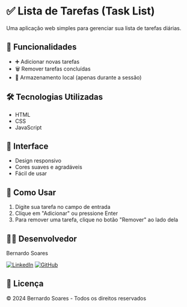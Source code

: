 # ✅ Lista de Tarefas (Task List)

Uma aplicação web simples para gerenciar sua lista de tarefas diárias.

## 🚀 Funcionalidades

- ➕ Adicionar novas tarefas
- 🗑️ Remover tarefas concluídas
- 💾 Armazenamento local (apenas durante a sessão)

## 🛠️ Tecnologias Utilizadas

- HTML
- CSS
- JavaScript

## 🎨 Interface

- Design responsivo
- Cores suaves e agradáveis
- Fácil de usar

## 🚦 Como Usar

1. Digite sua tarefa no campo de entrada
2. Clique em "Adicionar" ou pressione Enter
3. Para remover uma tarefa, clique no botão "Remover" ao lado dela

## 👨‍💻 Desenvolvedor

Bernardo Soares

[![LinkedIn](https://img.shields.io/badge/LinkedIn-0077B5?style=for-the-badge&logo=linkedin&logoColor=white)](https://www.linkedin.com/in/besoaresn)
[![GitHub](https://img.shields.io/badge/GitHub-100000?style=for-the-badge&logo=github&logoColor=white)](https://github.com/besoaresn)

## 📝 Licença

© 2024 Bernardo Soares - Todos os direitos reservados
